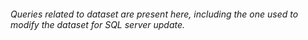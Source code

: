 ###### Queries related to dataset are present here, including the one used to modify the dataset for SQL server update.
